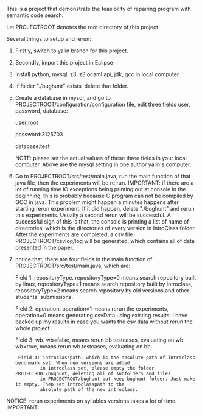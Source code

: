 This is a project that demonstrate the feasibility of repairing program with semantic code search.

Let PROJECTROOT denotes the root directory of this project

Several things to setup and rerun:

1. Firstly, switch to yalin branch for this project.

2. Secondly, import this project in Eclipse

3. Install python, mysql, z3, z3 ocaml api, jdk, gcc in local computer.
4. If folder "./bughunt" exists,  delete that folder.

5. Create a database in mysql, and go to PROJECTROOT/configuration/configuration file, edit three fields user, password, database:
	
	user:root
	
	password:3125703
	
	database:test
	
	NOTE: please set the actual values of these three fields in your local computer. Above are the mysql setting in one author yalin's computer.

6. Go to PROJECTROOT/src/test/main.java, run the main function of that java file, then the experiments will be re run. IMPORTANT: if there are a lot of running time IO exceptions being printing out at console in the beginning, this is probably because C program can not be compiled by GCC in java.   This problem might happen a minutes happens after starting rerun experiment. If it did happen, delete "./bughunt" and rerun this experiments. Usually a second rerun will be successful. A successful sign of this is that, the console is printing a list of name of directories, which is the directories of every version in IntroClass folder.
After the experiments are completed, a csv file  PROJECTROOT/csvlog/log will be generated, which contains all of data presented in the paper.
 
6. notice that, there are four fields in the main function of PROJECTROOT/src/test/main.java, which are:

	Field 1: repositoryType. repositoryType=0 means search repository built by linux, 
		repositoryType=1 means search repository built by introclass, 
		repositoryType=2 means search repository by old versions and other students' submissions.
		
	Field 2: operation. operation=1 means rerun the experiments, 
		operation=0 means generating csvData using existing results. 
		I have backed up my results in case you wants the csv data without rerun the whole project
		
	Field 3: wb. wb=false, means rerun bb testcases, evaluating on wb.
		wb=true, means rerun wb testcases, evaluating on bb.

        Field 4: introclasspath. which is the absolute path of introclass benchmark set. When new versions are added
                in introclass set, please empty the folder PROJECTROOT/bughunt, deleting all of subfolders and files 
                in PROJECTROOT/bughunt but keep bughunt folder. Just make it empty. Then set introclasspath to the
                absolute path of the new introclass.
		
NOTICE: rerun experiments on syllables versions takes a lot of time.
IMPORTANT: 